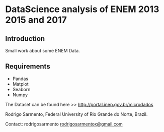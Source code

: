 # DataScience analysis of ENEM 2013 2015 and 2017


Introduction
------------
Small work about some ENEM Data.

Requirements
------------

- Pandas
- Matplot
- Seaborn
- Numpy

The Dataset can be found here >> http://portal.inep.gov.br/microdados

Rodrigo Sarmento, Federal University of Rio Grande do Norte, Brazil.

Contact: rodrigosarmento rodrigosarmentox@gmail.com
